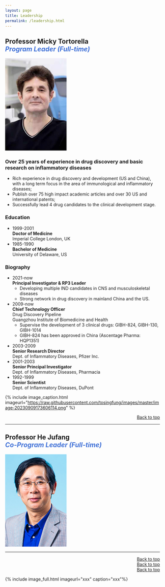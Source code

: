 ```yaml
---
layout: page
title: Leadership
permalink: /leadership.html
---
```


<h2 style="padding-bottom: 0; margin-bottom: 0">Professor Micky Tortorella</h2>
<h2 style="padding-top: 0; margin-top: 0; color: #4071D7; font-style: italic">Program Leader (Full-time)</h2>

![image-20230908212336823](https://raw.githubusercontent.com/tosingfung/images/master/image-20230908212336823.png)

### Over 25 years of experience in drug discovery and basic research on inflammatory diseases

- Rich experience in drug discovery and development (US and China), with a long term focus in the area of immunological and inflammatory diseases;
- Publish over 75 high impact academic articles and over 30 US and international patents;
- Successfully lead 4 drug candidates to the clinical development stage.

### Education

- 1999-2001  
  **Doctor of Medicine**  
  Imperial College London, UK
- 1985-1990  
  **Bachelor of Medicine**  
  University of Delaware, US

### Biography

- 2021-now  
  **Principal Investigator & RP3 Leader**  
  - Developing multiple IND candidates in CNS and musculoskeletal diseases
  - Strong network in drug discovery in mainland China and the US.
- 2009-now  
  **Chief Technology Officer**  
  Drug Discovery Pipeline  
  Guangzhou Institute of Biomedicine and Health
  - Supervise the development of 3 clinical drugs: GIBH-824, GIBH-130, GIBH-1014 
  - GIBH-824 has been approved in China (Ascentage Pharma: HQP1351)
- 2003-2009  
  **Senior Research Director**  
  Dept. of Inflammatory Diseases, Pfizer Inc. 
- 2001-2003  
  **Senior Principal Investigator**  
  Dept. of Inflammatory Diseases, Pharmacia
- 1992-1999  
  **Senior Scientist**  
  Dept. of Inflammatory Diseases, DuPont

{% include image_caption.html imageurl="https://raw.githubusercontent.com/tosingfung/images/master/image-20230909173606114.png" %}

<div style="text-align:right"><a href="#page">Back to top</a></div>


---

<h2 style="padding-bottom: 0; margin-bottom: 0">Professor He Jufang</h2>
<h2 style="padding-top: 0; margin-top: 0; color: #4071D7; font-style: italic">Co-Program Leader (Full-time)</h2>

![image-20230908212139265](https://raw.githubusercontent.com/tosingfung/images/master/image-20230908212139265.png)



---































<div style="text-align:right"><a href="#page">Back to top</a></div>







<div style="text-align:right"><a href="#page">Back to top</a></div>







<div style="text-align:right"><a href="#page">Back to top</a></div>





{% include image_full.html imageurl="xxx" caption="xxx"%}
